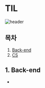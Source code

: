 # TIL

![header](https://capsule-render.vercel.app/api?type=waving&color=auto&height=200&section=header&text=Today%20I%20Learned&animation=twinkling&fontSize=90)

## 목차

1. [Back-end](#1.-back-end)<br>
1. [CS](#2.-CS)<br>


## 1. Back-end

* 
